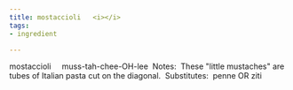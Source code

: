```yaml
---
title: mostaccioli   <i></i>
tags:
- ingredient

---
```

mostaccioli     muss-tah-chee-OH-lee  Notes:  These "little mustaches" are tubes of Italian pasta cut on the diagonal.  Substitutes:  penne OR ziti
